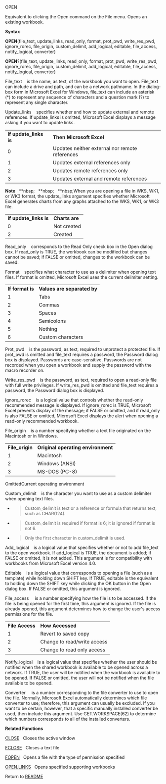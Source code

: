 OPEN

Equivalent to clicking the Open command on the File menu. Opens an
existing workbook.

**Syntax**

**OPEN**(file\_text, update\_links, read\_only, format, prot\_pwd,
write\_res\_pwd, ignore\_rorec, file\_origin, custom\_delimit,
add\_logical, editable, file\_access, notify\_logical, converter)

**OPEN**?(file\_text, update\_links, read\_only, format, prot\_pwd,
write\_res\_pwd, ignore\_rorec, file\_origin, custom\_delimit,
add\_logical, editable, file\_access, notify\_logical, converter)

File\_text&nbsp;&nbsp;&nbsp;&nbsp;is the name, as text, of the workbook
you want to open. File\_text can include a drive and path, and can be a
network pathname. In the dialog-box form in Microsoft Excel for Windows,
file\_text can include an asterisk (\*) to represent any sequence of
characters and a question mark (?) to represent any single character.

Update\_links&nbsp;&nbsp;&nbsp;&nbsp;specifies whether and how to update
external and remote references. If update\_links is omitted, Microsoft
Excel displays a message asking if you want to update links.

|                         |                                                |
| ----------------------- | ---------------------------------------------- |
| **If update\_links is** | **Then Microsoft Excel**                       |
| 0                       | Updates neither external nor remote references |
| 1                       | Updates external references only               |
| 2                       | Updates remote references only                 |
| 3                       | Updates external and remote references         |

**Note**&nbsp;&nbsp;&nbsp;**nbsp;&nbsp;&nbsp;&nbsp;**nbsp;&nbsp;&nbsp;&nbsp;**nbsp;When you are opening a file in WKS, WK1, or
WK3 format, the update\_links argument specifies whether Microsoft Excel
generates charts from any graphs attached to the WKS, WK1, or WK3 file.

|                         |                |
| ----------------------- | -------------- |
| **If update\_links is** | **Charts are** |
| 0                       | Not created    |
| 2                       | Created        |

Read\_only&nbsp;&nbsp;&nbsp;&nbsp;corresponds to the Read Only check box
in the Open dialog box. If read\_only is TRUE, the workbook can be
modified but changes cannot be saved; if FALSE or omitted, changes to
the workbook can be saved.

Format&nbsp;&nbsp;&nbsp;&nbsp;specifies what character to use as a
delimiter when opening text files. If format is omitted, Microsoft Excel
uses the current delimiter setting.

|                  |                             |
| ---------------- | --------------------------- |
| **If format is** | **Values are separated by** |
| 1                | Tabs                        |
| 2                | Commas                      |
| 3                | Spaces                      |
| 4                | Semicolons                  |
| 5                | Nothing                     |
| 6                | Custom characters           |

Prot\_pwd&nbsp;&nbsp;&nbsp;&nbsp;is the password, as text, required to
unprotect a protected file. If prot\_pwd is omitted and file\_text
requires a password, the Password dialog box is displayed. Passwords are
case-sensitive. Passwords are not recorded when you open a workbook and
supply the password with the macro recorder on.

Write\_res\_pwd&nbsp;&nbsp;&nbsp;&nbsp;is the password, as text,
required to open a read-only file with full write privileges. If
write\_res\_pwd is omitted and file\_text requires a password, the
Password dialog box is displayed.

Ignore\_rorec&nbsp;&nbsp;&nbsp;&nbsp;is a logical value that controls
whether the read-only recommended message is displayed. If ignore\_rorec
is TRUE, Microsoft Excel prevents display of the message; if FALSE or
omitted, and if read\_only is also FALSE or omitted, Microsoft Excel
displays the alert when opening a read-only recommended workbook.

File\_origin&nbsp;&nbsp;&nbsp;&nbsp;is a number specifying whether a
text file originated on the Macintosh or in Windows.

|                  |                                    |
| ---------------- | ---------------------------------- |
| **File\_origin** | **Original operating environment** |
| 1                | Macintosh                          |
| 2                | Windows (ANSI)                     |
| 3                | MS-DOS (PC-8)                      |

OmittedCurrent operating environment

Custom\_delimit&nbsp;&nbsp;&nbsp;&nbsp;is the character you want to use
as a custom delimiter when opening text files.

  - > Custom\_delimit is text or a reference or formula that returns
    > text, such as CHAR(124).

  - > Custom\_delimit is required if format is 6; it is ignored if
    > format is not 6.

  - > Only the first character in custom\_delimit is used.

Add\_logical&nbsp;&nbsp;&nbsp;&nbsp;is a logical value that specifies
whether or not to add file\_text to the open workbook. If add\_logical
is TRUE, the document is added; if FALSE or omitted, it is not added.
This argument is for compatibility with workbooks from Microsoft Excel
version 4.0.

Editable&nbsp;&nbsp;&nbsp;&nbsp;is a logical value that corresponds to
opening a file (such as a template) while holding down SHIFT key. If
TRUE, editable is the equivalent to holding down the SHIFT key while
clicking the OK button in the Open dialog box. If FALSE or omitted, this
argument is ignored.

File\_access&nbsp;&nbsp;&nbsp;&nbsp; is a number specifying how the file
is to be accessed. If the file is being opened for the first time, this
argument is ignored. If the file is already opened, this argument
determines how to change the user's access permissions for the file.

|                 |                             |
| --------------- | --------------------------- |
| **File Access** | **How Accessed**            |
| 1               | Revert to saved copy        |
| 2               | Change to read/write access |
| 3               | Change to read only access  |

Notify\_logical&nbsp;&nbsp;&nbsp;&nbsp;is a logical value that specifies
whether the user should be notified when the shared workbook is
available to be opened across a network. If TRUE, the user will be
notified when the workbook is available to be opened. If FALSE or
omitted, the user will not be notified when the file available to be
opened.

Converter&nbsp;&nbsp;&nbsp;&nbsp; is a number corresponding to the file
converter to use to open the file. Normally, Microsoft Excel
automatically determines which file converter to use; therefore, this
argument can usually be excluded. If you want to be certain, however,
that a specific manually installed converter be used, then include this
argument. Use GET.WORKSPACE(62) to determine which numbers corresponds
to all of the installed converters.

**Related Functions**

[CLOSE](CLOSE.md)&nbsp;&nbsp;&nbsp;Closes the active window

[FCLOSE](FCLOSE.md)&nbsp;&nbsp;&nbsp;Closes a text file

[FOPEN](FOPEN.md)&nbsp;&nbsp;&nbsp;Opens a file with the type of permission
specified

[OPEN.LINKS](OPEN.LINKS.md)&nbsp;&nbsp;&nbsp;Opens specified supporting workbooks



Return to [README](README.md)

